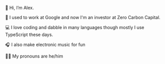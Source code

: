 👋 Hi, I’m Alex.

👔 I used to work at Google and now I'm an investor at Zero Carbon Capital.

💻 I love coding and dabble in many languages though mostly I use TypeScript these days.  

🎧 I also make electronic music for fun

🙋‍♂️ My pronouns are he/him



<!---
agawley/agawley is a ✨ special ✨ repository because its `README.md` (this file) appears on your GitHub profile.
You can click the Preview link to take a look at your changes.
--->
